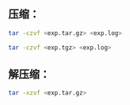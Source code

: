## 压缩：
```bash
tar -czvf <exp.tar.gz> <exp.log>
```
```bash
tar -czvf <exp.tgz> <exp.log>
```
## 解压缩：
```bash
tar -xzvf <exp.tar.gz>
```
